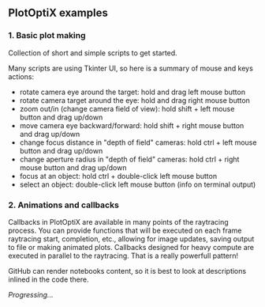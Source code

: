## PlotOptiX examples

### 1. Basic plot making

Collection of short and simple scripts to get started.

Many scripts are using Tkinter UI, so here is a summary of mouse and keys actions:
- rotate camera eye around the target: hold and drag left mouse button
- rotate camera target around the eye: hold and drag right mouse button
- zoom out/in (change camera field of view): hold shift + left mouse button and drag up/down
- move camera eye backward/forward: hold shift + right mouse button and drag up/down
- change focus distance in "depth of field" cameras: hold ctrl + left mouse button and drag up/down
- change aperture radius in "depth of field" cameras: hold ctrl + right mouse button and drag up/down
- focus at an object: hold ctrl + double-click left mouse button
- select an object: double-click left mouse button (info on terminal output)

### 2. Animations and callbacks

Callbacks in PlotOptiX are available in many points of the raytracing process. You can provide functions that will be executed on each frame raytracing start, completion, etc., allowing for image updates, saving output to file or making animated plots. Callbacks designed for heavy compute are executed in parallel to the raytracing. That is a really powerfull pattern!

GitHub can render notebooks content, so it is best to look at descriptions inlined in the code there.

*Progressing...*
